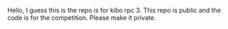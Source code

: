 Hello, I guess this is the repo is for kibo rpc 3. This repo is public and the code is for the competition. Please make it private.
